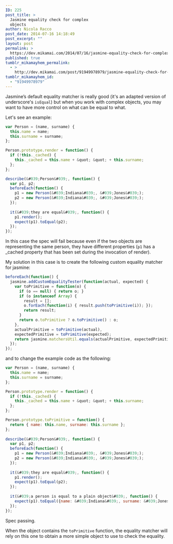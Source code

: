 ```yaml
---
ID: 225
post_title: >
  Jasmine equality check for complex
  objects
author: Nicola Racco
post_date: 2014-07-16 14:18:49
post_excerpt: ""
layout: post
permalink: >
  https://dev.mikamai.com/2014/07/16/jasmine-equality-check-for-complex-objects/
published: true
tumblr_mikamayhem_permalink:
  - >
    http://dev.mikamai.com/post/91949978979/jasmine-equality-check-for-complex-objects
tumblr_mikamayhem_id:
  - "91949978979"
---
```

Jasmine’s default equality matcher is really good (it's an adapted version of underscore's `isEqual`) but when you work with complex objects, you may want to have more control on what can be equal to what.
<!--more-->

Let's see an example:

```javascript
var Person = (name, surname) {
  this.name = name;
  this.surname = surname;
};

Person.prototype.render = function() {
  if (!this._cached) {
    this._cached = this.name + &quot; &quot; + this.surname;
  };
};

describe(&#039;Person&#039;, function() {
  var p1, p2;
  beforeEach(function() {
    p1 = new Person(&#039;Indiana&#039;, &#039;Jones&#039;);
    p2 = new Person(&#039;Indiana&#039;, &#039;Jones&#039;);
  });
          
  it(&#039;they are equal&#039;, function() {
    p1.render();
    expect(p1).toEqual(p2);
  });
});
```

In this case the spec will fail because even if the two objects are representing the same person, they have different properties (`p1` has a _cached property that has been set during the invocation of render).

My solution in this case is to create the following custom equality matcher for jasmine:

```javascript
beforeEach(function() {
  jasmine.addCustomEqualityTester(function(actual, expected) {
    var toPrimitive = function(o) {
      if (o == null) { return o; }
      if (o instanceof Array) {
        result = [];
        o.forEach(function(i) { result.push(toPrimitive(i)); });
        return result;
      }
      return o.toPrimitive ? o.toPrimitive() : o;
    },
    actualPrimitive = toPrimitive(actual),
    expectedPrimitive = toPrimitive(expected);
    return jasmine.matchersUtil.equals(actualPrimitive, expectedPrimitive);
  });
});
```

and to change the example code as the following:

```javascript
var Person = (name, surname) {
  this.name = name;
  this.surname = surname;
};

Person.prototype.render = function() {
  if (!this._cached) {
    this._cached = this.name + &quot; &quot; + this.surname;
  };
};    

Person.prototype.toPrimitive = function() {
  return { name: this.name, surname: this.surname };
};
    
describe(&#039;Person&#039;, function() {
  var p1, p2;
  beforeEach(function() {
    p1 = new Person(&#039;Indiana&#039;, &#039;Jones&#039;);
    p2 = new Person(&#039;Indiana&#039;, &#039;Jones&#039;);
  });
          
  it(&#039;they are equal&#039;, function() {
    p1.render();
    expect(p1).toEqual(p2);
  });
          
  it(&#039;a person is equal to a plain object&#039;, function() {
    expect(p1).toEqual({name: &#039;Indiana&#039;, surname: &#039;Jones&#039;});
  });
});
```

Spec passing.

When the object contains the `toPrimitive` function, the equality matcher will rely on this one to obtain a more simple object to use to check the equality.